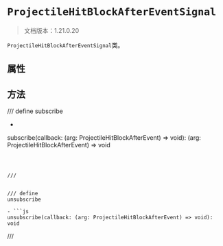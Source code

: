 # `ProjectileHitBlockAfterEventSignal`

> 文档版本：1.21.0.20

`ProjectileHitBlockAfterEventSignal`类。

## 属性

## 方法

/// define
subscribe

- ```js
subscribe(callback: (arg: ProjectileHitBlockAfterEvent) => void): (arg: ProjectileHitBlockAfterEvent) => void
```



///


/// define
unsubscribe

- ```js
unsubscribe(callback: (arg: ProjectileHitBlockAfterEvent) => void): void
```



///

